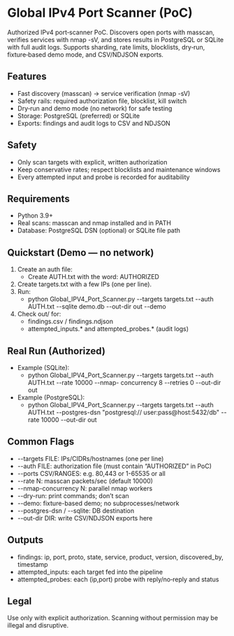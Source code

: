  # Global IPv4 Port Scanner (PoC)

  Authorized IPv4 port‑scanner PoC. Discovers open ports with masscan, verifies services with nmap -sV, and
  stores results in PostgreSQL or SQLite with full audit logs. Supports sharding, rate limits, blocklists,
  dry‑run, fixture‑based demo mode, and CSV/NDJSON exports.

  ## Features

  - Fast discovery (masscan) → service verification (nmap -sV)
  - Safety rails: required authorization file, blocklist, kill switch
  - Dry‑run and demo mode (no network) for safe testing
  - Storage: PostgreSQL (preferred) or SQLite
  - Exports: findings and audit logs to CSV and NDJSON

  ## Safety

  - Only scan targets with explicit, written authorization
  - Keep conservative rates; respect blocklists and maintenance windows
  - Every attempted input and probe is recorded for auditability

  ## Requirements

  - Python 3.9+
  - Real scans: masscan and nmap installed and in PATH
  - Database: PostgreSQL DSN (optional) or SQLite file path

  ## Quickstart (Demo — no network)

  1. Create an auth file:
      - Create AUTH.txt with the word: AUTHORIZED
  2. Create targets.txt with a few IPs (one per line).
  3. Run:
      - python Global_IPV4_Port_Scanner.py --targets targets.txt --auth AUTH.txt --sqlite demo.db --out-dir
  out --demo
  4. Check out/ for:
      - findings.csv / findings.ndjson
      - attempted_inputs.* and attempted_probes.* (audit logs)

  ## Real Run (Authorized)

  - Example (SQLite):
      - python Global_IPV4_Port_Scanner.py --targets targets.txt --auth AUTH.txt --rate 10000 --nmap-
  concurrency 8 --retries 0 --out-dir out
  - Example (PostgreSQL):
      - python Global_IPV4_Port_Scanner.py --targets targets.txt --auth AUTH.txt --postgres-dsn "postgresql://
  user:pass@host:5432/db" --rate 10000 --out-dir out

  ## Common Flags

  - --targets FILE: IPs/CIDRs/hostnames (one per line)
  - --auth FILE: authorization file (must contain “AUTHORIZED” in PoC)
  - --ports CSV/RANGES: e.g. 80,443 or 1-65535 or all
  - --rate N: masscan packets/sec (default 10000)
  - --nmap-concurrency N: parallel nmap workers
  - --dry-run: print commands; don’t scan
  - --demo: fixture-based demo; no subprocesses/network
  - --postgres-dsn / --sqlite: DB destination
  - --out-dir DIR: write CSV/NDJSON exports here

  ## Outputs

  - findings: ip, port, proto, state, service, product, version, discovered_by, timestamp
  - attempted_inputs: each target fed into the pipeline
  - attempted_probes: each (ip,port) probe with reply/no‑reply and status

  ## Legal

  Use only with explicit authorization. Scanning without permission may be illegal and disruptive.